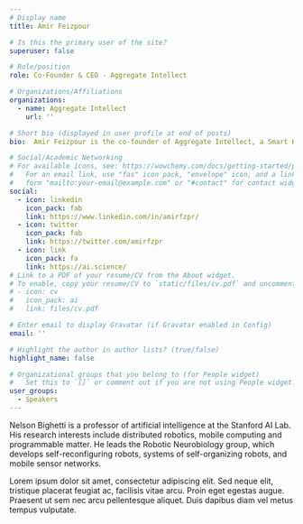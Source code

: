 ```yaml
---
# Display name
title: Amir Feizpour

# Is this the primary user of the site?
superuser: false

# Role/position
role: Co-Founder & CEO - Aggregate Intellect

# Organizations/Affiliations
organizations:
  - name: Aggregate Intellect
    url: ''

# Short bio (displayed in user profile at end of posts)
bio:  Amir Feizpour is the co-founder of Aggregate Intellect, a Smart Knowledge Navigator platform for R&D teams in emerging technologies like AI. Amir has built and grown a global community of AI practitioners and researchers gathered around topics in AI research, engineering, and product development. Prior to this, Amir was an NLP Product Lead at Royal Bank of Canada, and held a postdoctoral position at University of Oxford conducting research on experimental quantum computing. Amir holds a PhD in Physics from University of Toronto.

# Social/Academic Networking
# For available icons, see: https://wowchemy.com/docs/getting-started/page-builder/#icons
#   For an email link, use "fas" icon pack, "envelope" icon, and a link in the
#   form "mailto:your-email@example.com" or "#contact" for contact widget.
social:
  - icon: linkedin
    icon_pack: fab
    link: https://www.linkedin.com/in/amirfzpr/
  - icon: twitter
    icon_pack: fab
    link: https://twitter.com/amirfzpr
  - icon: link
    icon_pack: fa
    link: https://ai.science/
# Link to a PDF of your resume/CV from the About widget.
# To enable, copy your resume/CV to `static/files/cv.pdf` and uncomment the lines below.
# - icon: cv
#   icon_pack: ai
#   link: files/cv.pdf

# Enter email to display Gravatar (if Gravatar enabled in Config)
email: ''

# Highlight the author in author lists? (true/false)
highlight_name: false

# Organizational groups that you belong to (for People widget)
#   Set this to `[]` or comment out if you are not using People widget.
user_groups:
  - Speakers
---
```


Nelson Bighetti is a professor of artificial intelligence at the Stanford AI Lab. His research interests include distributed robotics, mobile computing and programmable matter. He leads the Robotic Neurobiology group, which develops self-reconfiguring robots, systems of self-organizing robots, and mobile sensor networks.

Lorem ipsum dolor sit amet, consectetur adipiscing elit. Sed neque elit, tristique placerat feugiat ac, facilisis vitae arcu. Proin eget egestas augue. Praesent ut sem nec arcu pellentesque aliquet. Duis dapibus diam vel metus tempus vulputate.
